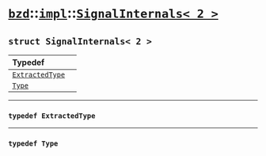 # [`bzd`](../../../index.md)::[`impl`](../../index.md)::[`SignalInternals< 2 >`](../index.md)

## `struct SignalInternals< 2 >`


|Typedef||
|:---|:---|
|[`ExtractedType`](./index.md)||
|[`Type`](./index.md)||
------
### `typedef ExtractedType`

------
### `typedef Type`

